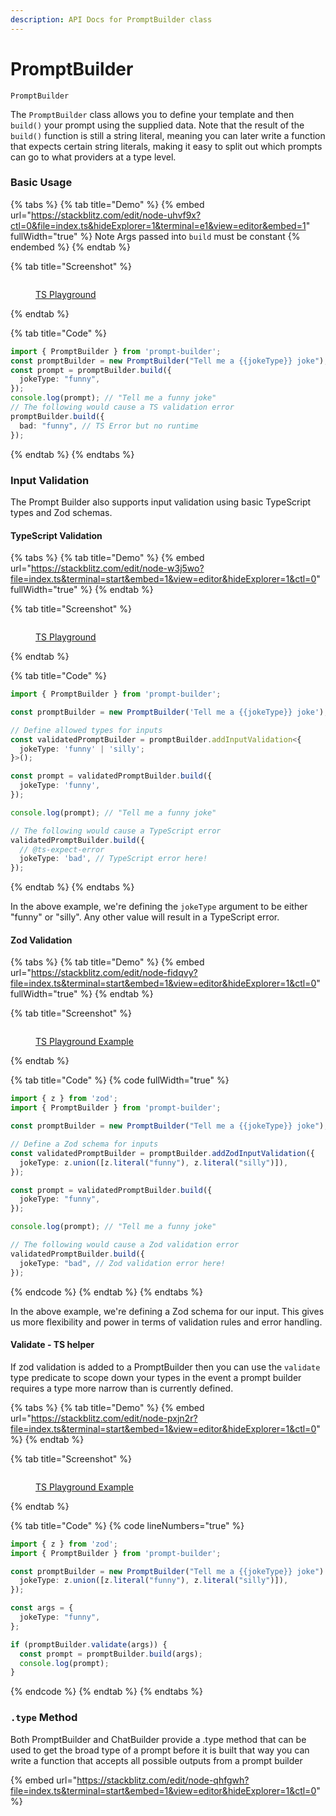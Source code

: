 ```yaml
---
description: API Docs for PromptBuilder class
---
```


# PromptBuilder

`PromptBuilder`

The `PromptBuilder` class allows you to define your template and then `build()` your prompt using the supplied data. Note that the result of the `build()` function is still a string literal, meaning you can later write a function that expects certain string literals, making it easy to split out which prompts can go to what providers at a type level.

### Basic Usage

{% tabs %}
{% tab title="Demo" %}
{% embed url="https://stackblitz.com/edit/node-uhvf9x?ctl=0&file=index.ts&hideExplorer=1&terminal=e1&view=editor&embed=1" fullWidth="true" %}
Note Args passed into `build` must be constant
{% endembed %}
{% endtab %}

{% tab title="Screenshot" %}
<figure><img src=".gitbook/assets/image.png" alt=""><figcaption><p><a href="https://www.typescriptlang.org/play?#code/JYWwDg9gTgLgBAbzgBShcMBCBXYAbAEwFMo4BfOAMzRDgHIwawYBaAI10JLoG4AoPgGMIAOwDO8RumY58xUgF44IogHcUTLJ3kAKAEQAVInjxwQROAENECAFYQA1kQMBPMETIV7TvQEp+QqIScFIYcEqhMtokAHQccjoIfHBw3s5uRABccHqU2CIiLnoANHxk-gLC4hB4RDF4EADmOpEw-nAA9B05RiZmFtZ5BS6pjkR6Al1wBgAWFpQ1DarAIo1wqhDYhHCClthiA9MAynAAbpZ4wASWMMCicCRoUHytslxQcdqJyXBslgTZXL5QolTrdAwnACiUCev2w8BEEDgUHyt3MZX8QA">TS Playground</a></p></figcaption></figure>
{% endtab %}

{% tab title="Code" %}
```typescript
import { PromptBuilder } from 'prompt-builder';
const promptBuilder = new PromptBuilder("Tell me a {{jokeType}} joke");
const prompt = promptBuilder.build({
  jokeType: "funny",
});
console.log(prompt); // "Tell me a funny joke"
// The following would cause a TS validation error
promptBuilder.build({
  bad: "funny", // TS Error but no runtime
});
```
{% endtab %}
{% endtabs %}

### Input Validation

The Prompt Builder also supports input validation using basic TypeScript types and Zod schemas.

#### TypeScript Validation

{% tabs %}
{% tab title="Demo" %}
{% embed url="https://stackblitz.com/edit/node-w3j5wo?file=index.ts&terminal=start&embed=1&view=editor&hideExplorer=1&ctl=0" fullWidth="true" %}
{% endtab %}

{% tab title="Screenshot" %}
<figure><img src=".gitbook/assets/image (4).png" alt=""><figcaption><p><a href="https://tsplay.dev/mZvRKm">TS Playground</a></p></figcaption></figure>
{% endtab %}

{% tab title="Code" %}
```typescript
import { PromptBuilder } from 'prompt-builder';

const promptBuilder = new PromptBuilder('Tell me a {{jokeType}} joke');

// Define allowed types for inputs
const validatedPromptBuilder = promptBuilder.addInputValidation<{
  jokeType: 'funny' | 'silly';
}>();

const prompt = validatedPromptBuilder.build({
  jokeType: 'funny',
});

console.log(prompt); // "Tell me a funny joke"

// The following would cause a TypeScript error
validatedPromptBuilder.build({
  // @ts-expect-error
  jokeType: 'bad', // TypeScript error here!
});

```
{% endtab %}
{% endtabs %}

In the above example, we're defining the `jokeType` argument to be either "funny" or "silly". Any other value will result in a TypeScript error.

#### Zod Validation

{% tabs %}
{% tab title="Demo" %}
{% embed url="https://stackblitz.com/edit/node-fidqvy?file=index.ts&terminal=start&embed=1&view=editor&hideExplorer=1&ctl=0" fullWidth="true" %}
{% endtab %}

{% tab title="Screenshot" %}
<figure><img src=".gitbook/assets/image (1) (1).png" alt=""><figcaption><p><a href="https://tsplay.dev/mZvRKm">TS Playground Example</a></p></figcaption></figure>
{% endtab %}

{% tab title="Code" %}
{% code fullWidth="true" %}
```ts
import { z } from 'zod';
import { PromptBuilder } from 'prompt-builder';

const promptBuilder = new PromptBuilder("Tell me a {{jokeType}} joke");

// Define a Zod schema for inputs
const validatedPromptBuilder = promptBuilder.addZodInputValidation({
  jokeType: z.union([z.literal("funny"), z.literal("silly")]),
});

const prompt = validatedPromptBuilder.build({
  jokeType: "funny",
});

console.log(prompt); // "Tell me a funny joke"

// The following would cause a Zod validation error
validatedPromptBuilder.build({
  jokeType: "bad", // Zod validation error here!
});
```
{% endcode %}
{% endtab %}
{% endtabs %}

In the above example, we're defining a Zod schema for our input. This gives us more flexibility and power in terms of validation rules and error handling.

#### Validate - TS helper

If zod validation is added to a PromptBuilder then you can use the `validate` type predicate to scope down your types in the event a prompt builder requires a type more narrow than is currently defined.

{% tabs %}
{% tab title="Demo" %}
{% embed url="https://stackblitz.com/edit/node-pxjn2r?file=index.ts&terminal=start&embed=1&view=editor&hideExplorer=1&ctl=0" %}
{% endtab %}

{% tab title="Screenshot" %}
<figure><img src=".gitbook/assets/validateArgs (1).gif" alt=""><figcaption><p><a href="https://www.typescriptlang.org/play?#code/JYWwDg9gTgLgBAbzgLzgXzgMyhEcDkyEAJvgNwBQoksicACjuDAEICuwANsQKZTpYmBMEzAwAtACMO3PuQoUAxhAB2AZ3gjcY9l178AvHBU8A7g1GsZ+gBQAiACo9OnOCB5wAhogQArCADWPA4AnmA8aBj+QXYAlAB0nsTEAFokAJIqYGwwAGqenMDEnjDAqjbI8RCSvjyKMDYIFHBw0cFhPABcKPFsKmUqNgDalYUwfAX2mH0qIXEAND1jE5z2alycc7EAurHzFGixsZRKqhpeUADmanBGTS1toeHddtMqs3b7aCfAmHA2WmYulkUHiADcCkUSjwbJ4rmojohmnBlOpNJZbnBATprHx4tI9LD4cdkai1BBODx4pwIJcAZYSWggA">TS Playground Example</a></p></figcaption></figure>
{% endtab %}

{% tab title="Code" %}
{% code lineNumbers="true" %}
```typescript
import { z } from 'zod';
import { PromptBuilder } from 'prompt-builder';

const promptBuilder = new PromptBuilder("Tell me a {{jokeType}} joke").addZodInputValidation({
  jokeType: z.union([z.literal("funny"), z.literal("silly")]),
});

const args = {
  jokeType: "funny",
};

if (promptBuilder.validate(args)) {
  const prompt = promptBuilder.build(args);
  console.log(prompt);
}

```
{% endcode %}
{% endtab %}
{% endtabs %}

### `.type` Method

Both PromptBuilder and ChatBuilder provide a .type method that can be used to get the broad type of a prompt before it is built that way you can write a function that accepts all possible outputs from a prompt builder

{% embed url="https://stackblitz.com/edit/node-qhfgwh?file=index.ts&terminal=start&embed=1&view=editor&hideExplorer=1&ctl=0" %}
